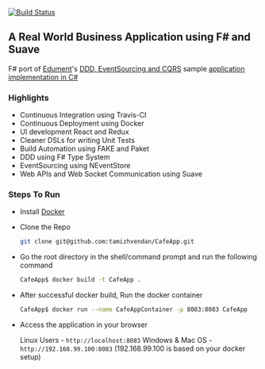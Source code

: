 [![Build Status](https://travis-ci.org/tamizhvendan/CafeApp.svg?branch=master)](https://travis-ci.org/tamizhvendan/CafeApp)

## A Real World Business Application using F# and Suave 

F# port of [Edument](http://www.edument.se/)'s [DDD, EventSourcing and CQRS](http://cqrs.nu/) sample [application implementation in C#](https://github.com/edumentab/cqrs-starter-kit/tree/master/sample-app)

### Highlights

* Continuous Integration using Travis-CI
* Continuous Deployment using Docker
* UI development React and Redux
* Cleaner DSLs for writing Unit Tests
* Build Automation using FAKE and Paket
* DDD using F# Type System
* EventSourcing using NEventStore
* Web APIs and Web Socket Communication using Suave

### Steps To Run

* Install [Docker](https://docs.docker.com/engine/installation/)
* Clone the Repo

  ```bash
  git clone git@github.com:tamizhvendan/CafeApp.git
  ```
* Go the root directory in the shell/command prompt and run the following command

  ```bash
  CafeApp$ docker build -t CafeApp .
  ```
* After successful docker build, Run the docker container

  ```bash
  CafeApp$ docker run --name CafeAppContainer -p 8083:8083 CafeApp
  ```
* Access the application in your browser

  Linux Users - `http://localhost:8083`
  Windows & Mac OS - `http://192.168.99.100:8083` (192.168.99.100 is based on your docker setup)
